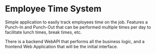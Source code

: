 # Employee Time System

Simple application to easily track employees time on the job.  Features a Punch-In and Punch-Out that can be performed multiple times per day to facilitate lunch times, break times, etc.

There is a backend WebAPI that performs all the business logic, and a frontend Web Application that will be the initial interface.
